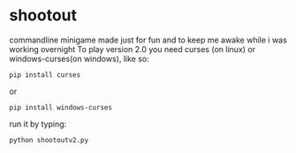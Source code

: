 # shootout
commandline minigame made just for fun and to keep me awake while i was working overnight
To play version 2.0 you need curses (on linux) or windows-curses(on windows), like so:
```
pip install curses
```
or
```
pip install windows-curses
```

run it by typing:
```
python shootoutv2.py
```
